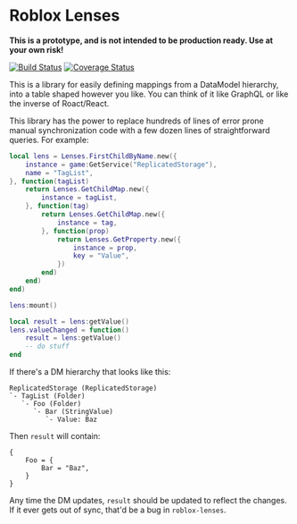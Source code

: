 # Roblox Lenses

**This is a prototype, and is not intended to be production ready. Use
at your own risk!**

[![Build Status](https://travis-ci.org/tiffany352/roblox-lenses.svg?branch=master)](https://travis-ci.org/tiffany352/roblox-lenses)
[![Coverage Status](https://coveralls.io/repos/github/tiffany352/roblox-lenses/badge.svg?branch=master)](https://coveralls.io/github/tiffany352/roblox-lenses?branch=master)

This is a library for easily defining mappings from a DataModel
hierarchy, into a table shaped however you like. You can think of it
like GraphQL or like the inverse of Roact/React.

This library has the power to replace hundreds of lines of error prone
manual synchronization code with a few dozen lines of straightforward
queries. For example:

```lua
local lens = Lenses.FirstChildByName.new({
    instance = game:GetService("ReplicatedStorage"),
    name = "TagList",
}, function(tagList)
    return Lenses.GetChildMap.new({
        instance = tagList,
    }, function(tag)
        return Lenses.GetChildMap.new({
            instance = tag,
        }, function(prop)
            return Lenses.GetProperty.new({
                instance = prop,
                key = "Value",
            })
        end)
    end)
end)

lens:mount()

local result = lens:getValue()
lens.valueChanged = function()
    result = lens:getValue()
    -- do stuff
end
```

If there's a DM hierarchy that looks like this:

```
ReplicatedStorage (ReplicatedStorage)
`- TagList (Folder)
   `- Foo (Folder)
      `- Bar (StringValue)
         `- Value: Baz
```

Then `result` will contain:

```
{
    Foo = {
        Bar = "Baz",
    }
}
```

Any time the DM updates, `result` should be updated to reflect the changes. If it ever gets out of sync, that'd be a bug in `roblox-lenses`.
